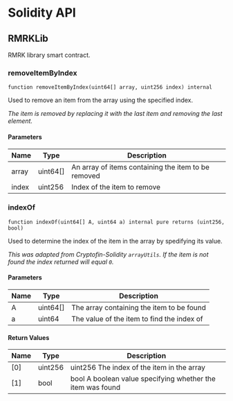 # Solidity API

## RMRKLib

RMRK library smart contract.

### removeItemByIndex

```solidity
function removeItemByIndex(uint64[] array, uint256 index) internal
```

Used to remove an item from the array using the specified index.

_The item is removed by replacing it with the last item and removing the last element._

#### Parameters

| Name | Type | Description |
| ---- | ---- | ----------- |
| array | uint64[] | An array of items containing the item to be removed |
| index | uint256 | Index of the item to remove |

### indexOf

```solidity
function indexOf(uint64[] A, uint64 a) internal pure returns (uint256, bool)
```

Used to determine the index of the item in the array by spedifying its value.

_This was adapted from Cryptofin-Solidity `arrayUtils`.
If the item is not found the index returned will equal `0`._

#### Parameters

| Name | Type | Description |
| ---- | ---- | ----------- |
| A | uint64[] | The array containing the item to be found |
| a | uint64 | The value of the item to find the index of |

#### Return Values

| Name | Type | Description |
| ---- | ---- | ----------- |
| [0] | uint256 | uint256 The index of the item in the array |
| [1] | bool | bool A boolean value specifying whether the item was found |

